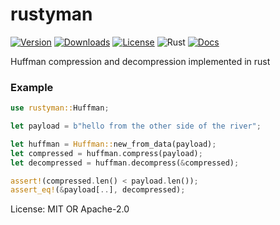 # rustyman


[![Version](https://img.shields.io/crates/v/rustyman)](https://crates.io/crates/rustyman)
[![Downloads](https://img.shields.io/crates/d/rustyman)](https://crates.io/crates/rustyman)
[![License](https://img.shields.io/crates/l/rustyman)](https://crates.io/crates/rustyman)
![Rust](https://github.com/edg-l/rustyman/workflows/Rust/badge.svg)
[![Docs](https://docs.rs/rustyman/badge.svg)](https://docs.rs/rustyman)

Huffman compression and decompression implemented in rust

### Example

```rust
use rustyman::Huffman;

let payload = b"hello from the other side of the river";

let huffman = Huffman::new_from_data(payload);
let compressed = huffman.compress(payload);
let decompressed = huffman.decompress(&compressed);

assert!(compressed.len() < payload.len());
assert_eq!(&payload[..], decompressed);
```

License: MIT OR Apache-2.0

